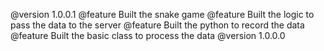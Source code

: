 @version 1.0.0.1
@feature Built the snake game
@feature Built the logic to pass the data to the server
@feature Built the python to record the data
@feature Built the basic class to process the data
@version 1.0.0.0
